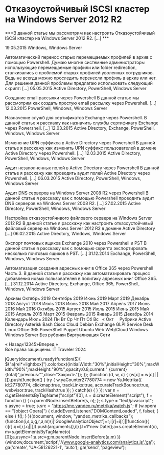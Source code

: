 #  Отказоустойчивый ISCSI кластер на Windows Server 2012 R2   
***В данной статье мы рассмотрим как настроить Отказоустойчивый ISCSI кластер на Windows Server 2012 R2. [...] ***

 19.05.2015 
 Windows, Windows Server 
        
	
 
 Автоматический перенос старых перемещаемых профилей в архив с помощью Powershell. 
Думаю многие системные администраторы использующие перемещаемые профили или folder redirection, сталкивались с проблемой старых профилей уволенных сотрудников.
Ведь не всегда можно проследить перенесли профиль в архив или нет.
Для решения данной проблемы предлагаю использовать следующий скрипт: [...] 
 05.05.2015 
 Active Directory, PowerShell, Windows Server 
        
	
 
 Создание email рассылки через Powershell 
В данной статье мы рассмотрим как создать простую email рассылку через Powershell. [...] 
 12.03.2015 
 PowerShell, Windows, Windows Server 
        
	
 
 Назначение служб для сертификатов Exchange через Powershell. 
В данной статье я расскажу как назначить службы сертификату Exchange через Powershell. [...] 
 12.03.2015 
 Active Directory, Exchange, PowerShell, Windows, Windows Server 
        
	
 
 Изменение UPN суффикса в Active Directory через Powershell 
В данной статье я расскажу как изменить UPN суффикс пользователей в домене Active Directory через Powershell. [...] 
 12.03.2015 
 Active Directory, PowerShell, Windows, Windows Server 
        
	
 
 Аудит незаполненных полей в Active Directory через Powershell 
В данной статье я расскажу как проводить аудит полей Active Directory через Powershell. [...] 
 06.03.2015 
 Active Directory, PowerShell, Windows, Windows Server 
        
	
 
 Аудит DNS серверов на Windows Server 2008 R2 через Powershell 
В данной статье я расскажу как с помощью Powershell проводить аудит DNS серверов на Windows Server 2008 R2. [...] 
 27.02.2015 
 Active Directory, PowerShell, Windows, Windows Server 
        
	
 
 Настройка отказоустойчивого файлового сервера на Windows Server 2012 R2 
В данной статье я расскажу как настроить отказоустойчивый файловый сервер на Windows Server 2012 R2 в домене Active Directory  [...] 
 06.02.2015 
 Active Directory, Windows, Windows Server 
        
	
 
 Экспорт почтовых ящиков Exchange 2010 через Powershell и PST 
В данной статье я расскажу как с помощью скрипта экспортировать несколько почтовых ящиков в PST.
 [...] 
 31.12.2014 
 Exchange, PowerShell, Windows, Windows Server 
        
	
 
 Автоматизация создания адресных книг в Office 365 через Powershell Часть 3. 
В данной статья я расскажу как автоматизировать процесс добавления новых пользователей в политику адресных книг Office 365.
 [...] 
 31.12.2014 
 Active Directory, Exchange, Office 365, PowerShell, Windows, Windows Server 
        
Архивы
Октябрь 2019
Сентябрь 2019
Июнь 2019
Март 2019
Декабрь 2018
Август 2018
Июль 2018
Июнь 2018
Май 2017
Апрель 2017
Июнь 2016
Май 2016
Октябрь 2015
Август 2015
Июль 2015
Июнь 2015
Май 2015
Апрель 2015
Март 2015
Февраль 2015
Январь 2015
Декабрь 2014
Календарь
Июль 2024
Пн
Вт
Ср
Чт
Пт
Сб
Вс
&nbsp;
&laquo; Окт
&nbsp;
&nbsp;
Рубрики
Active Directory
Asterisk
Bash
Cisco
Cloud
Debian
Exchange
GLPI Service Desk
Linux
Office 365
PowerShell
Puppet
Ubuntu
Web
Web/Cloud
Windows
Windows Server
Без рубрики
Виртуализация
Сети
                 
« Назад«12345»Вперед »  
Все права защищены. IT Traveler 2024 
                            
jQuery(document).ready(function($){
$("a[rel*=lightbox]").colorbox({initialWidth:"30%",initialHeight:"30%",maxWidth:"90%",maxHeight:"90%",opacity:0.8,current:" {current}  {total}",previous:"",close:"Закрыть"});
});
(function (d, w, c) {
(w[c] = w[c] || []).push(function() {
try {
w.yaCounter27780774 = new Ya.Metrika({
id:27780774,
clickmap:true,
trackLinks:true,
accurateTrackBounce:true,
webvisor:true,
trackHash:true
});
} catch(e) { }
});
var n = d.getElementsByTagName("script")[0],
s = d.createElement("script"),
f = function () { n.parentNode.insertBefore(s, n); };
s.type = "text/javascript";
s.async = true;
s.src = "https://mc.yandex.ru/metrika/watch.js";
if (w.opera == "[object Opera]") {
d.addEventListener("DOMContentLoaded", f, false);
} else { f(); }
})(document, window, "yandex_metrika_callbacks");
(function(i,s,o,g,r,a,m){i['GoogleAnalyticsObject']=r;i[r]=i[r]||function(){
(i[r].q=i[r].q||[]).push(arguments)},i[r].l=1*new Date();a=s.createElement(o),
m=s.getElementsByTagName(o)[0];a.async=1;a.src=g;m.parentNode.insertBefore(a,m)
})(window,document,'script','//www.google-analytics.com/analytics.js','ga');
ga('create', 'UA-58126221-1', 'auto');
ga('send', 'pageview');
